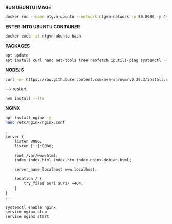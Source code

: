 **RUN UBUNTU IMAGE**

```bash
docker run --name ntgvn-ubuntu --network ntgvn-network -p 80:8080 -p 443:8443 -p 22:22 -itd ubuntu:latest
```

**ENTER INTO UBUNTU CONTAINER**

```bash
docker exec -it ntgvn-ubuntu bash
```

**PACKAGES**

```bash
apt update
apt install curl nano net-tools tree neofetch iputils-ping systemctl -y
```

**NODEJS**

```bash
curl -o- https://raw.githubusercontent.com/nvm-sh/nvm/v0.39.3/install.sh | bash
```

--> restart

```bash
nvm install --lts
```

**NGINX**

```bash
apt install nginx -y
nano /etc/nginx/nginx.conf
```

```txt
...
server {
    listen 8080;
    listen [::]:8080;

    root /var/www/html;
    index index.html index.htm index.nginx-debian.html;

    server_name localhost www.localhost;

    location / {
        try_files $uri $uri/ =404;
    }
}
...
```

```bash
systemctl enable nginx
service nginx stop
service nginx start
```
